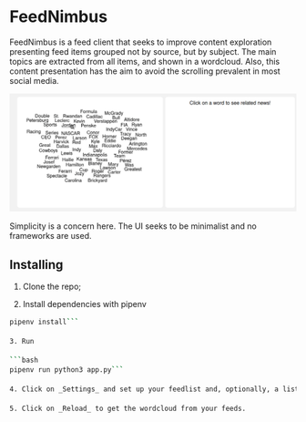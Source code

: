# FeedNimbus

FeedNimbus is a feed client that seeks to improve content exploration presenting feed items grouped not by source, but by subject. The main topics are extracted from all items, and shown in a wordcloud. Also, this content presentation has the aim to avoid the scrolling prevalent in most social media.

![Wordcloud](cloud.gif)

Simplicity is a concern here. The UI seeks to be minimalist and no frameworks are used.

## Installing

1. Clone the repo;

2. Install dependencies with pipenv

```bash
pipenv install```

3. Run

```bash
pipenv run python3 app.py```

4. Click on _Settings_ and set up your feedlist and, optionally, a list of stopwords;

5. Click on _Reload_ to get the wordcloud from your feeds.

